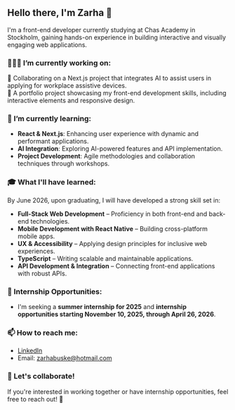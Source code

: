 ## Hello there, I'm Zarha 👋

I'm a front-end developer currently studying at Chas Academy in Stockholm, gaining hands-on experience in building interactive and visually engaging web applications. 

### 👩🏼‍💻 I’m currently working on:
🔹 Collaborating on a Next.js project that integrates AI to assist users in applying for workplace assistive devices.
<br>
🔹 A portfolio project showcasing my front-end development skills, including interactive elements and responsive design.
  
### 🌱 I’m currently learning:
- **React & Next.js**: Enhancing user experience with dynamic and performant applications.
- **AI Integration**: Exploring AI-powered features and API implementation.
- **Project Development**: Agile methodologies and collaboration techniques through workshops.

### 🎓 What I'll have learned:
By June 2026, upon graduating, I will have developed a strong skill set in:

- **Full-Stack Web Development** – Proficiency in both front-end and back-end technologies.
- **Mobile Development with React Native** – Building cross-platform mobile apps.
- **UX & Accessibility** – Applying design principles for inclusive web experiences.
- **TypeScript** – Writing scalable and maintainable applications.
- **API Development & Integration** – Connecting front-end applications with robust APIs.

### 📅 Internship Opportunities:
- I'm seeking a **summer internship for 2025** and **internship opportunities starting November 10, 2025, through April 26, 2026**.

### 📫 How to reach me:
- [LinkedIn](https://www.linkedin.com/in/zarhabuske)
- Email: [zarhabuske@hotmail.com](mailto:zarhabuske@hotmail.com)

### 🤝 Let's collaborate!
If you're interested in working together or have internship opportunities, feel free to reach out! 🚀
